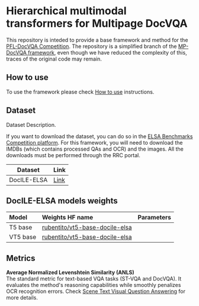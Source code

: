 # Hierarchical multimodal transformers for Multipage DocVQA

This repository is inteded to provide a base framework and method for the [PFL-DocVQA Competition](http://158.109.8.94/?ch=2&com=introduction). 
The repository is a simplified branch of the [MP-DocVQA framework](https://github.com/rubenpt91/MP-DocVQA-Framework), even though we have reduced the complexity of this, traces of the original code may remain.


## How to use
To use the framework please check [How to use](framework_documentation/how_to_use.md#how-to-use) instructions.


## Dataset

Dataset Description.

If you want to download the dataset, you can do so in the [ELSA Benchmarks Competition platform](http://158.109.8.94/?ch=2&com=introduction). For this framework, you will need to download the IMDBs (which contains processed QAs and OCR) and the images. All the downloads must be performed through the RRC portal.

| Dataset 		   | Link	                                                                          |
|--------------|--------------------------------------------------------------------------------|
| DocILE-ELSA | [Link](https://cvcuab-my.sharepoint.com/:u:/g/personal/rperez_cvc_uab_cat/EVx-UEC2RA1IlgJft5sqZt0B0ldjxJKloO6nlsQT7mrZrw?e=JXIhqL) |

## DocILE-ELSA models weights

| Model 		   | Weights HF name								                                                                                                               | Parameters 	|
|:-----------|:--------------------------------------------------------------------------------------------------------------------------------------|:-------------:|
| T5 base			 | [rubentito/vt5-base-docile-elsa]([rubentito/t5-base-docile-elsa](https://huggingface.co/rubentito/vt5-base-docile-elsa))		            |  			| 
| VT5 base			| [rubentito/vt5-base-docile-elsa]([rubentito/vt5-base-docile-elsa](https://huggingface.co/rubentito/vt5-base-docile-elsa))		           |  			| 

## Metrics

**Average Normalized Levenshtein Similarity (ANLS)** <br>
The standard metric for text-based VQA tasks (ST-VQA and DocVQA). It evaluates the method's reasoning capabilities while smoothly penalizes OCR recognition errors.
Check [Scene Text Visual Question Answering](https://arxiv.org/abs/1905.13648) for more details.
